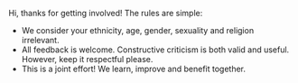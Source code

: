 Hi, thanks for getting involved! The rules are simple:

- We consider your ethnicity, age, gender, sexuality and religion irrelevant.
- All feedback is welcome. Constructive criticism is both valid and useful. However, keep it respectful please.
- This is a joint effort! We learn, improve and benefit together.